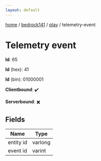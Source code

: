 ```yaml
---
layout: default
---
```


[home](/)  /  [bedrock141](/protocol/bedrock141)  /  [play](/protocol/bedrock141/play)  /  telemetry-event

# Telemetry event

**Id**: 65

**Id** (hex): 41

**Id** (bin): 01000001

**Clientbound**: ✔️

**Serverbound**: ✖️

## Fields

Name | Type
---|---
entity id | varlong
event id | varint

